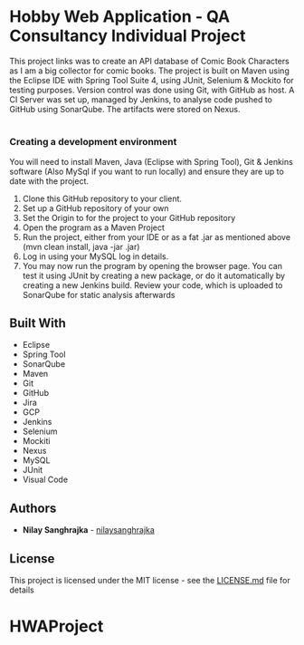 # Hobby Web Application - QA Consultancy Individual Project

This project links was to create an API database of Comic Book Characters as I am a big collector for comic books.
The project is built on Maven using the Eclipse IDE with Spring Tool Suite 4, using JUnit, Selenium & Mockito for testing purposes. 
Version control was done using Git, with GitHub as host. 
A CI Server was set up, managed by Jenkins, to analyse code pushed to GitHub using SonarQube. The artifacts were stored on Nexus.

#
### Creating a development environment

You will need to install
Maven, Java (Eclipse with Spring Tool), Git & Jenkins software (Also MySql if you want to run locally) and ensure they are up to date with the project.

1) Clone this GitHub repository to your client.
2) Set up a GitHub repository of your own
3) Set the Origin to for the project to your GitHub repository
4) Open the program as a Maven Project
5) Run the project, either from your IDE or as a fat .jar as mentioned above (mvn clean install, java -jar <name>.jar)
6) Log in using your MySQL log in details.
7) You may now run the program by opening the browser page. You can test it using JUnit by creating a new package, or do it automatically by creating a new Jenkins build. Review your code, which is uploaded to SonarQube for static analysis afterwards

## Built With

* Eclipse
* Spring Tool
* SonarQube
* Maven
* Git
* GitHub
* Jira
* GCP
* Jenkins
* Selenium
* Mockiti
* Nexus
* MySQL
* JUnit
* Visual Code

## Authors

* **Nilay Sanghrajka** - [nilaysanghrajka](https://github.com/nilaysanghrajka)

## License

This project is licensed under the MIT license - see the [LICENSE.md](LICENSE.md) file for details 

# HWAProject
